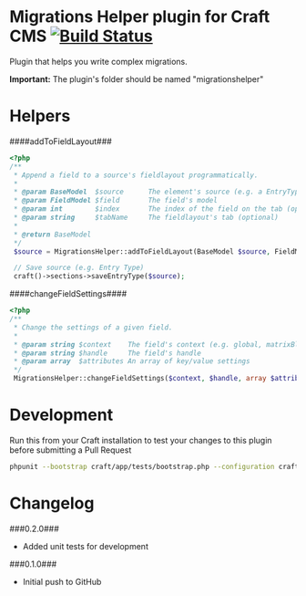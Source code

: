 Migrations Helper plugin for Craft CMS [![Build Status](https://travis-ci.org/boboldehampsink/migrationshelper.svg?branch=develop)](https://travis-ci.org/boboldehampsink/migrationshelper)
=================

Plugin that helps you write complex migrations.

__Important:__
The plugin's folder should be named "migrationshelper"

Helpers
=================

####addToFieldLayout###
```php
<?php
/**
 * Append a field to a source's fieldlayout programmatically.
 *
 * @param BaseModel  $source      The element's source (e.g. a EntryTypeModel or CategoryGroupModel)
 * @param FieldModel $field       The field's model
 * @param int        $index       The index of the field on the tab (optional - defaults to 0)
 * @param string     $tabName     The fieldlayout's tab (optional)
 *
 * @return BaseModel
 */
 $source = MigrationsHelper::addToFieldLayout(BaseModel $source, FieldModel $field, $index = 0, $tabName = '');

 // Save source (e.g. Entry Type)
 craft()->sections->saveEntryType($source);
```

####changeFieldSettings####
```php
<?php
/**
 * Change the settings of a given field.
 *
 * @param string $context    The field's context (e.g. global, matrixBlockType:1, etc.)
 * @param string $handle     The field's handle
 * @param array  $attributes An array of key/value settings
 */
 MigrationsHelper::changeFieldSettings($context, $handle, array $attributes);
```

Development
=================
Run this from your Craft installation to test your changes to this plugin before submitting a Pull Request
```bash
phpunit --bootstrap craft/app/tests/bootstrap.php --configuration craft/app/tests/phpunit.xml craft/plugins/migrationshelper/tests
```

Changelog
=================
###0.2.0###
- Added unit tests for development

###0.1.0###
- Initial push to GitHub
